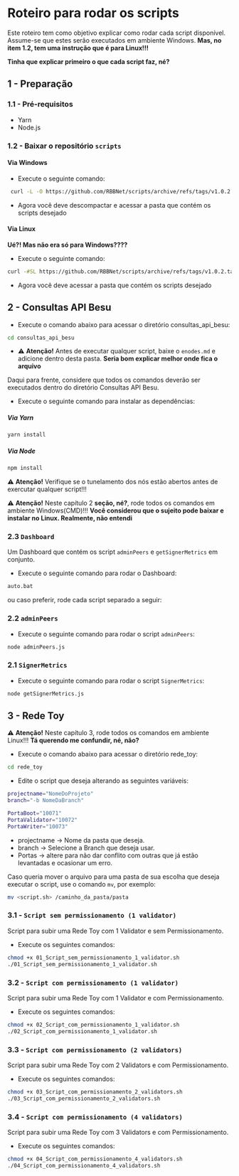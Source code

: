 # Roteiro para rodar os scripts

Este roteiro tem como objetivo explicar como rodar cada script disponível. Assume-se que estes serão executados em ambiente Windows. **Mas, no item 1.2, tem uma instrução que é para Linux!!!**

**Tinha que explicar primeiro o que cada script faz, né?**

## 1 - Preparação

### 1.1 - Pré-requisitos

- Yarn
- Node.js

### 1.2 - Baixar o repositório `scripts`

#### Via Windows
- Execute o seguinte comando:

```bash
 curl -L -O https://github.com/RBBNet/scripts/archive/refs/tags/v1.0.2.zip

 ```

- Agora você deve descompactar e acessar a pasta que contém os scripts desejado

#### Via Linux
**Ué?! Mas não era só para Windows????**
- Execute o seguinte comando:

```bash
curl -#SL https://github.com/RBBNet/scripts/archive/refs/tags/v1.0.2.tar.gz | tar xz

 ```

- Agora você deve acessar a pasta que contém os scripts desejado

## 2 - Consultas API Besu

- Execute o comando abaixo para acessar o diretório consultas_api_besu: 

```bash
cd consultas_api_besu

```

-  ⚠️ **Atenção!** Antes de executar qualquer script, baixe o `enodes.md` e adicione dentro desta pasta. **Seria bom explicar melhor onde fica o arquivo**

Daqui para frente, considere que todos os comandos deverão ser executados dentro do diretório Consultas API Besu.

- Execute o seguinte comando para instalar as dependências:

##### **Via Yarn**

```bash
yarn install

```

##### **Via Node**

```bash
npm install

```

 ⚠️ **Atenção!** Verifique se o tunelamento dos nós estão abertos antes de exercutar qualquer script!!!

 ⚠️ **Atenção!** Neste capítulo 2 **seção, né?**, rode todos os comandos em ambiente Windows(CMD)!!! **Você considerou que o sujeito pode baixar e instalar no Linux. Realmente, não entendi**

### 2.3 `Dashboard`

Um Dashboard que contém os script `adminPeers` e `getSignerMetrics` em conjunto.

-  Execute o seguinte comando para rodar o Dashboard:

```bash
auto.bat

```

ou caso preferir, rode cada script separado a seguir:

### 2.2 `adminPeers`

- Execute o seguinte comando para rodar o script `adminPeers`:

```bash
node adminPeers.js

```

### 2.1 `SignerMetrics`

- Execute o seguinte comando para rodar o script `SignerMetrics`:

```bash
node getSignerMetrics.js

```

## 3 - Rede Toy

⚠️ **Atenção!** Neste capítulo 3, rode todos os comandos em ambiente Linux!!! **Tá querendo me confundir, né, não?**

- Execute o comando abaixo para acessar o diretório rede_toy: 

```bash
cd rede_toy

```

- Edite o script que deseja alterando as seguintes variáveis:

```bash
projectname="NomeDoProjeto"
branch="-b NomeDaBranch"

PortaBoot="10071"
PortaValidator="10072"
PortaWriter="10073"
```
- projectname -> Nome da pasta que deseja.
- branch -> Selecione a Branch que deseja usar.
- Portas -> altere para não dar conflito com outras que já estão levantadas e ocasionar um erro.

Caso queria mover o arquivo para uma pasta de sua escolha que deseja executar o script, use o comando `mv`, por exemplo:

```bash
mv <script.sh> /caminho_da_pasta/pasta

```

### 3.1 - `Script sem permissionamento (1 validator)`

Script para subir uma Rede Toy com 1 Validator e sem Permissionamento.

- Execute os seguintes comandos:

```bash
chmod +x 01_Script_sem_permissionamento_1_validator.sh
./01_Script_sem_permissionamento_1_validator.sh

```

### 3.2 - `Script com permissionamento (1 validator)`

Script para subir uma Rede Toy com 1 Validator e com Permissionamento.

- Execute os seguintes comandos:

```bash
chmod +x 02_Script_com_permissionamento_1_validator.sh
./02_Script_com_permissionamento_1_validator.sh

```

### 3.3 - `Script com permissionamento (2 validators)`

Script para subir uma Rede Toy com 2 Validators e com Permissionamento.

- Execute os seguintes comandos:

```bash
chmod +x 03_Script_com_permissionamento_2_validators.sh
./03_Script_com_permissionamento_2_validators.sh

```

### 3.4 - `Script com permissionamento (4 validators)`

Script para subir uma Rede Toy com 3 Validators e com Permissionamento.

- Execute os seguintes comandos:

```bash
chmod +x 04_Script_com_permissionamento_4_validators.sh
./04_Script_com_permissionamento_4_validators.sh

```

